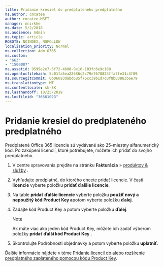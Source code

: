```yaml
---
title: Pridanie kresiel do predplateného predplatného
ms.author: cmcatee
author: cmcatee-MSFT
manager: mnirkhe
ms.date: 5/2/2018
ms.audience: Admin
ms.topic: article
ROBOTS: NOINDEX, NOFOLLOW
localization_priority: Normal
ms.collection: Adm_O365
ms.custom:
- "663"
- "1500007"
ms.assetid: 9595e2e7-5f72-4b08-9e16-183fc6e9c108
ms.openlocfilehash: 5c01fa5ea22686c2c79e7678823ffa7fe31c3f89
ms.sourcegitcommit: 0b06093dabd685f76cc39b1d7c0f8b03883b6e79
ms.translationtype: MT
ms.contentlocale: sk-SK
ms.lasthandoff: 10/25/2019
ms.locfileid: "36661023"
---
```

# <a name="add-seats-to-a-prepaid-subscription"></a>Pridanie kresiel do predplateného predplatného

Predplatené Office 365 licencie sú vydávané ako 25-miestny alfanumerický kód. Po zakúpení licencií, ktoré potrebujete, môžete ich pridať do svojho predplatného. 

1. V centre spravovania prejdite na stránku **Fakturácia** > [produktov & služby](https://go.microsoft.com/fwlink/p/?linkid=842054) .

2. Vyhľadajte predplatné, do ktorého chcete pridať licencie. V časti **licencie** vyberte položku **pridať ďalšie licencie**.

3. Na table **pridať ďalšie licencie** vyberte položku **použiť nový a nepoužitý kód Product Key a**potom vyberte položku **ďalej**.

4. Zadajte kód Product Key a potom vyberte položku **ďalej**.

    > [!NOTE]
    > Ak máte viac ako jeden kód Product Key, môžete ich zadať výberom položky **pridať ďalší kód Product Key** .

5. Skontrolujte Podrobnosti objednávky a potom vyberte položku **uplatniť**.

Ďalšie informácie nájdete v téme [Pridanie licencií do alebo rozšírenie predplatného zaplateného pomocou kódu Product Key](https://docs.microsoft.com/office365/admin/misc/add-licenses-using-product-key).